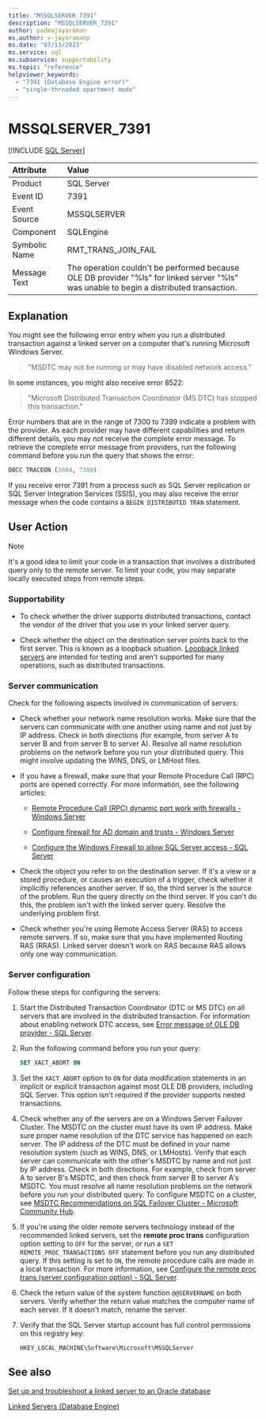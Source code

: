 ```yaml
---
title: "MSSQLSERVER_7391"
description: "MSSQLSERVER_7391"
author: padmajayaraman
ms.author: v-jayaramanp
ms.date: "07/13/2023"
ms.service: sql
ms.subservice: supportability
ms.topic: "reference"
helpviewer_keywords:
  - "7391 (Database Engine error)"
  - "single-threaded apartment mode"
---
```


# MSSQLSERVER_7391

 [!INCLUDE [SQL Server](../../includes/applies-to-version/sqlserver.md)]

| Attribute | Value |
|:-|:-|
| Product | SQL Server |
| Event ID | 7391 |
| Event Source | MSSQLSERVER |
| Component | SQLEngine |
| Symbolic Name | RMT_TRANS_JOIN_FAIL |
| Message Text | The operation couldn't be performed because OLE DB provider "%ls" for linked server "%ls" was unable to begin a distributed transaction. |

## Explanation

You might see the following error entry when you run a distributed transaction against a linked server on a computer that's running Microsoft Windows Server.

> "MSDTC may not be running or may have disabled network access."

In some instances, you might also receive error 8522:
> "Microsoft Distributed Transaction Coordinator (MS DTC) has stopped this transaction."

Error numbers that are in the range of 7300 to 7399 indicate a problem with the provider. As each provider may have different capabilities and return different details, you may not receive the complete error message. To retrieve the complete error message from providers, run the following command before you run the query that shows the error:

   ```sql
   DBCC TRACEON (3604, 7300)
   ```

If you receive error 7391 from a process such as SQL Server replication or SQL Server Integration Services (SSIS), you may also receive the error message when the code contains a `BEGIN DISTRIBUTED TRAN` statement.

## User Action

> [!NOTE]
> It's a good idea to limit your code in a transaction that involves a distributed query only to the remote server. To limit your code, you may separate locally executed steps from remote steps.

### Supportability

- To check whether the driver supports distributed transactions, contact the vendor of the driver that you use in your linked server query.

- Check whether the object on the destination server points back to the first server. This is known as a loopback situation. [Loopback linked servers](../linked-servers/linked-servers-database-engine.md) are intended for testing and aren't supported for many operations, such as distributed transactions.

### Server communication

Check for the following aspects involved in communication of servers:

- Check whether your network name resolution works. Make sure that the servers can communicate with one another using name and not just by IP address. Check in both directions (for example, from server A to server B and from server B to server A). Resolve all name resolution problems on the network before you run your distributed query. This might involve updating the WINS, DNS, or LMHost files.  

- If you have a firewall, make sure that your Remote Procedure Call (RPC) ports are opened correctly. For more information, see the following articles:

  - [Remote Procedure Call (RPC) dynamic port work with firewalls - Windows Server](/troubleshoot/windows-server/networking/configure-rpc-dynamic-port-allocation-with-firewalls)

  - [Configure firewall for AD domain and trusts - Windows Server](/troubleshoot/windows-server/identity/config-firewall-for-ad-domains-and-trusts)

  - [Configure the Windows Firewall to allow SQL Server access - SQL Server](../../sql-server/install/configure-the-windows-firewall-to-allow-sql-server-access.md)

- Check the object you refer to on the destination server. If it's a view or a stored procedure, or causes an execution of a trigger, check whether it implicitly references another server. If so, the third server is the source of the problem. Run the query directly on the third server. If you can't do this, the problem isn't with the linked server query. Resolve the underlying problem first.

- Check whether you're using Remote Access Server (RAS) to access remote servers. If so, make sure that you have implemented Routing RAS (RRAS). Linked server doesn't work on RAS because RAS allows only one way communication.

### Server configuration

Follow these steps for configuring the servers:

1. Start the Distributed Transaction Coordinator (DTC or MS DTC) on all servers that are involved in the distributed transaction. For information about enabling network DTC access, see [Error message of OLE DB provider - SQL Server](/troubleshoot/sql/database-engine/linked-servers/error-message-ole-db-provider).

1. Run the following command before you run your query:

   ```sql
   SET XACT_ABORT ON 
   ```

1. Set the `XACT_ABORT` option to `ON` for data modification statements in an implicit or explicit transaction against most OLE DB providers, including SQL Server. This option isn't required if the provider supports nested transactions.

1. Check whether any of the servers are on a Windows Server Failover Cluster. The MSDTC on the cluster must have its own IP address. Make sure proper name resolution of the DTC service has happened on each server. The IP address of the DTC must be defined in your name resolution system (such as WINS, DNS, or LMHosts). Verify that each server can communicate with the other's MSDTC by name and not just by IP address. Check in both directions. For example, check from server A to server B's MSDTC, and then check from server B to server A's MSDTC. You must resolve all name resolution problems on the network before you run your distributed query. To configure MSDTC on a cluster, see [MSDTC Recommendations on SQL Failover Cluster - Microsoft Community Hub](/troubleshoot/sql/database-engine/linked-servers/error-message-ole-db-provider).

1. If you're using the older remote servers technology instead of the recommended linked servers, set the **remote proc trans** configuration option setting to `OFF` for the server, or run a `SET REMOTE_PROC_TRANSACTIONS OFF` statement before you run any distributed query. If this setting is set to `ON`, the remote procedure calls are made in a local transaction. For more information, see [Configure the remote proc trans (server configuration option) - SQL Server](../../database-engine/configure-windows/configure-the-remote-proc-trans-server-configuration-option.md).

1. Check the return value of the system function `@@SERVERNAME` on both servers. Verify whether the return value matches the computer name of each server. If it doesn't match, rename the server.

1. Verify that the SQL Server startup account has full control permissions on this registry key:

   `HKEY_LOCAL_MACHINE\Software\Microsoft\MSSQLServer`

## See also

[Set up and troubleshoot a linked server to an Oracle database](/troubleshoot/sql/database-engine/linked-servers/set-up-troubleshoot-linked-server)

[Linked Servers (Database Engine)](../linked-servers/linked-servers-database-engine.md)
